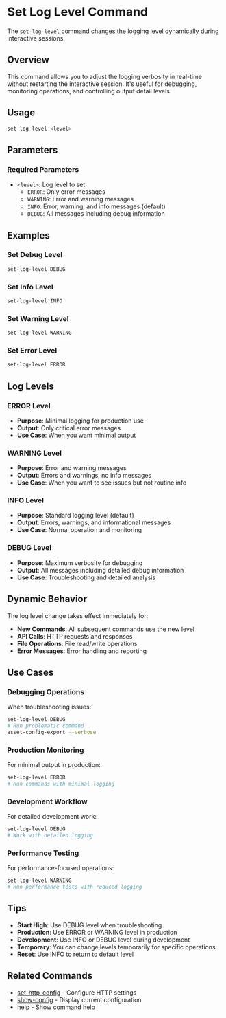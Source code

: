 # Set Log Level Command

The `set-log-level` command changes the logging level dynamically during interactive sessions.

## Overview

This command allows you to adjust the logging verbosity in real-time without restarting the interactive session. It's useful for debugging, monitoring operations, and controlling output detail levels.

## Usage

```bash
set-log-level <level>
```

## Parameters

### Required Parameters

- `<level>`: Log level to set
  - `ERROR`: Only error messages
  - `WARNING`: Error and warning messages
  - `INFO`: Error, warning, and info messages (default)
  - `DEBUG`: All messages including debug information

## Examples

### Set Debug Level

```bash
set-log-level DEBUG
```

### Set Info Level

```bash
set-log-level INFO
```

### Set Warning Level

```bash
set-log-level WARNING
```

### Set Error Level

```bash
set-log-level ERROR
```

## Log Levels

### ERROR Level
- **Purpose**: Minimal logging for production use
- **Output**: Only critical error messages
- **Use Case**: When you want minimal output

### WARNING Level
- **Purpose**: Error and warning messages
- **Output**: Errors and warnings, no info messages
- **Use Case**: When you want to see issues but not routine info

### INFO Level
- **Purpose**: Standard logging level (default)
- **Output**: Errors, warnings, and informational messages
- **Use Case**: Normal operation and monitoring

### DEBUG Level
- **Purpose**: Maximum verbosity for debugging
- **Output**: All messages including detailed debug information
- **Use Case**: Troubleshooting and detailed analysis

## Dynamic Behavior

The log level change takes effect immediately for:
- **New Commands**: All subsequent commands use the new level
- **API Calls**: HTTP requests and responses
- **File Operations**: File read/write operations
- **Error Messages**: Error handling and reporting

## Use Cases

### Debugging Operations
When troubleshooting issues:
```bash
set-log-level DEBUG
# Run problematic command
asset-config-export --verbose
```

### Production Monitoring
For minimal output in production:
```bash
set-log-level ERROR
# Run commands with minimal logging
```

### Development Workflow
For detailed development work:
```bash
set-log-level DEBUG
# Work with detailed logging
```

### Performance Testing
For performance-focused operations:
```bash
set-log-level WARNING
# Run performance tests with reduced logging
```

## Tips

- **Start High**: Use DEBUG level when troubleshooting
- **Production**: Use ERROR or WARNING level in production
- **Development**: Use INFO or DEBUG level during development
- **Temporary**: You can change levels temporarily for specific operations
- **Reset**: Use INFO to return to default level

## Related Commands

- [set-http-config](set-http-config.md) - Configure HTTP settings
- [show-config](show-config.md) - Display current configuration
- [help](help.md) - Show command help 